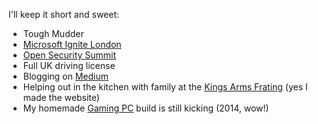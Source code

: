 I'll keep it short and sweet:
  
- Tough Mudder
- [Microsoft Ignite London](https://myignite.microsoft.com/home)
- [Open Security Summit](https://open-security-summit.org/)
- Full UK driving license
- Blogging on [Medium](https://medium.com/@ahewitt_89859)
- Helping out in the kitchen with family at the [Kings Arms Frating](https://www.thekingsarmsfrating.co.uk/) (yes I made the website)
- My homemade [Gaming PC](https://pcpartpicker.com/b/WvTWGX) build is still kicking (2014, wow!)
